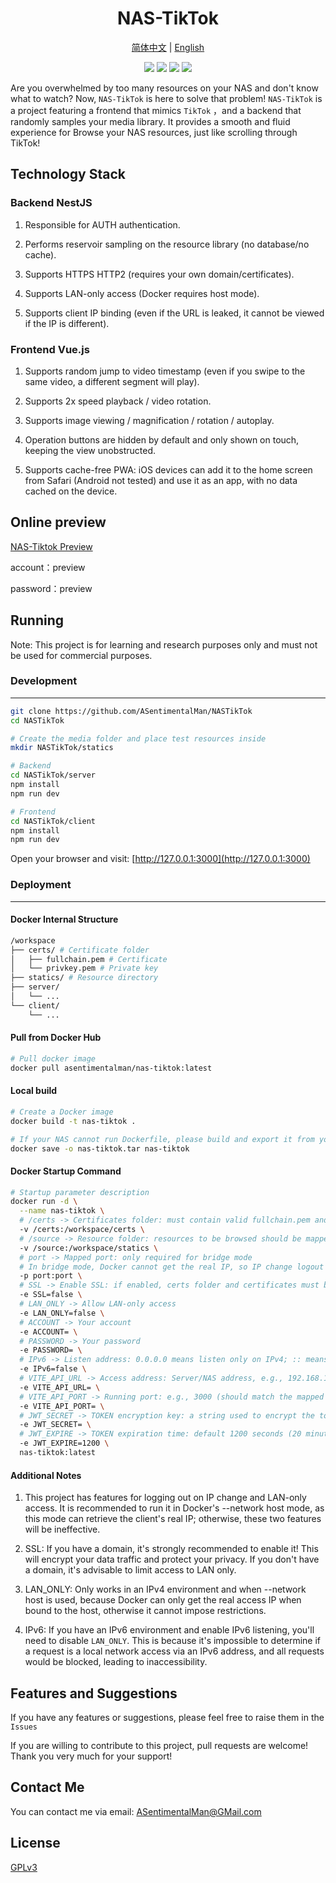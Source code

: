 <h1 align="center">
  NAS-TikTok
</h1>

<p align="center">
 <a href="README.md">简体中文</a> | <a href="README_en.md">English</a>
</p>

<p align="center">
<a><img src="https://img.shields.io/badge/license-GPLv3-orange"/></a>
<a><img src="https://img.shields.io/badge/PRs-welcome-brightgreen"/></a>
<a><img src="https://img.shields.io/badge/Powered%20by-NestJS-blue"/></a>
<a><img src="https://img.shields.io/badge/Powered%20by-Vue.js-blue"/></a>

</p>

Are you overwhelmed by too many resources on your NAS and don't know what to watch? Now, `NAS-TikTok` is here to solve that problem! `NAS-TikTok` is a project featuring a frontend that mimics `TikTok` ，and a backend that randomly samples your media library. It provides a smooth and fluid experience for Browse your NAS resources, just like scrolling through TikTok!

## Technology Stack

### Backend NestJS

1. Responsible for AUTH authentication.

2. Performs reservoir sampling on the resource library (no database/no cache).

3. Supports HTTPS HTTP2 (requires your own domain/certificates).

4. Supports LAN-only access (Docker requires host mode).

5. Supports client IP binding (even if the URL is leaked, it cannot be viewed if the IP is different).

### Frontend Vue.js

1. Supports random jump to video timestamp (even if you swipe to the same video, a different segment will play).

2. Supports 2x speed playback / video rotation.

3. Supports image viewing / magnification / rotation / autoplay.

4. Operation buttons are hidden by default and only shown on touch, keeping the view unobstructed.

5. Supports cache-free PWA: iOS devices can add it to the home screen from Safari (Android not tested) and use it as an app, with no data cached on the device.

## Online preview

[NAS-Tiktok Preview](https://dev.engraved.cn/nas-tiktok)

account：preview

password：preview

## Running

Note: This project is for learning and research purposes only and must not be used for commercial purposes.

### Development

---

```bash
git clone https://github.com/ASentimentalMan/NASTikTok
cd NASTikTok

# Create the media folder and place test resources inside
mkdir NASTikTok/statics

# Backend
cd NASTikTok/server
npm install
npm run dev

# Frontend
cd NASTikTok/client
npm install
npm run dev
```

Open your browser and visit: [http://127.0.0.1:3000](http://127.0.0.1:3000)

### Deployment

---

#### Docker Internal Structure

```bash
/workspace
├── certs/ # Certificate folder
│   ├── fullchain.pem # Certificate
│   └── privkey.pem # Private key
├── statics/ # Resource directory
├── server/
│   └── ...
└── client/
    └── ...
```

#### Pull from Docker Hub

```bash
# Pull docker image
docker pull asentimentalman/nas-tiktok:latest
```

#### Local build

```bash
# Create a Docker image
docker build -t nas-tiktok .

# If your NAS cannot run Dockerfile, please build and export it from your computer, then import it to your NAS to start
docker save -o nas-tiktok.tar nas-tiktok
```

#### Docker Startup Command

```bash
# Startup parameter description
docker run -d \
  --name nas-tiktok \
  # /certs -> Certificates folder: must contain valid fullchain.pem and privkey.pem
  -v /certs:/workspace/certs \
  # /source -> Resource folder: resources to be browsed should be mapped here
  -v /source:/workspace/statics \
  # port -> Mapped port: only required for bridge mode
  # In bridge mode, Docker cannot get the real IP, so IP change logout and LAN-only access features will not be available
  -p port:port \
  # SSL -> Enable SSL: if enabled, certs folder and certificates must be provided
  -e SSL=false \
  # LAN_ONLY -> Allow LAN-only access
  -e LAN_ONLY=false \
  # ACCOUNT -> Your account
  -e ACCOUNT= \
  # PASSWORD -> Your password
  -e PASSWORD= \
  # IPv6 -> Listen address: 0.0.0.0 means listen only on IPv4; :: means listen on both IPv4 and IPv6
  -e IPv6=false \
  # VITE_API_URL -> Access address: Server/NAS address, e.g., 192.168.1.100 or your domain
  -e VITE_API_URL= \
  # VITE_API_PORT -> Running port: e.g., 3000 (should match the mapped port in bridge mode)
  -e VITE_API_PORT= \
  # JWT_SECRET -> TOKEN encryption key: a string used to encrypt the token
  -e JWT_SECRET= \
  # JWT_EXPIRE -> TOKEN expiration time: default 1200 seconds (20 minutes)
  -e JWT_EXPIRE=1200 \
  nas-tiktok:latest
```

#### Additional Notes

1. This project has features for logging out on IP change and LAN-only access. It is recommended to run it in Docker's --network host mode, as this mode can retrieve the client's real IP; otherwise, these two features will be ineffective.

2. SSL: If you have a domain, it's strongly recommended to enable it! This will encrypt your data traffic and protect your privacy. If you don't have a domain, it's advisable to limit access to LAN only.

3. LAN_ONLY: Only works in an IPv4 environment and when --network host is used, because Docker can only get the real access IP when bound to the host, otherwise it cannot impose restrictions.

4. IPv6: If you have an IPv6 environment and enable IPv6 listening, you'll need to disable `LAN_ONLY`. This is because it's impossible to determine if a request is a local network access via an IPv6 address, and all requests would be blocked, leading to inaccessibility.

## Features and Suggestions

If you have any features or suggestions, please feel free to raise them in the `Issues`

If you are willing to contribute to this project, pull requests are welcome! Thank you very much for your support!

## Contact Me

You can contact me via email: <a href="mailto:ASentimentalMan@GMail.com">ASentimentalMan@GMail.com</a>

## License

[GPLv3](LICENSE)
